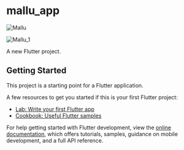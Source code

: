 # mallu_app

![Mallu](https://user-images.githubusercontent.com/62777613/224461284-83419d3d-60d0-4e80-bfab-d4c858553aeb.PNG)

![Mallu_1](https://user-images.githubusercontent.com/62777613/224568007-27264bcb-1af6-4bbc-8ff0-bf1e43f1b4d3.PNG)

A new Flutter project.

## Getting Started

This project is a starting point for a Flutter application.

A few resources to get you started if this is your first Flutter project:

- [Lab: Write your first Flutter app](https://docs.flutter.dev/get-started/codelab)
- [Cookbook: Useful Flutter samples](https://docs.flutter.dev/cookbook)

For help getting started with Flutter development, view the
[online documentation](https://docs.flutter.dev/), which offers tutorials,
samples, guidance on mobile development, and a full API reference.
